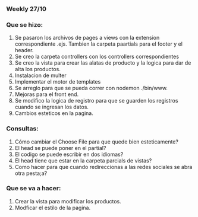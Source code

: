 ### Weekly 27/10

### Que se hizo:
1. Se pasaron los archivos de pages a views con la extension correspondiente .ejs. Tambien la carpeta paartials para el footer y el header.
2. Se creo la carpeta controllers con los controllers correspondientes
3. Se creo la vista para crear las alatas de producto y la logica para dar de alta los productos.
4. Instalacion de multer
5. Implementar el motor de templates
6. Se arreglo para que se pueda correr con nodemon ./bin/www.
7. Mejoras para el front end.
8. Se modifico la logica de registro para que se guarden los registros cuando se ingresan los datos.
9. Cambios esteticos en la pagina.


### Consultas:
1. Cómo cambiar el Choose File para que quede bien esteticamente?
2. El head se puede poner en el partial?
3. El codigo se puede escribir en dos idiomas?
4. El head tiene que estar en la carpeta parcials de vistas?
5. Como hacer para que cuando redireccionas a las redes sociales se abra otra pesta;a?


### Que se va a hacer:
1. Crear la vista para modificar los productos.
2. Modficar el estilo de la pagina.